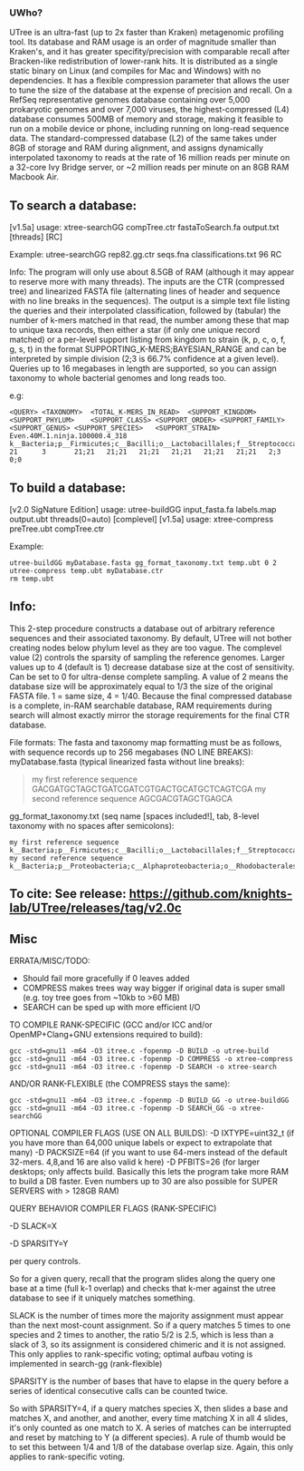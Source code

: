 ### UWho?
UTree is an ultra-fast (up to 2x faster than Kraken) metagenomic profiling tool. Its database and RAM usage is an order of magnitude smaller than Kraken's, and it has greater specifity/precision with comparable recall after Bracken-like redistribution of lower-rank hits. It is distributed as a single static binary on Linux (and compiles for Mac and Windows) with no dependencies. It has a flexible compression parameter that allows the user to tune the size of the database at the expense of precision and recall. On a RefSeq representative genomes database containing over 5,000 prokaryotic genomes and over 7,000 viruses, the highest-compressed (L4) database consumes 500MB of memory and storage, making it feasible to run on a mobile device or phone, including running on long-read sequence data. The standard-compressed database (L2) of the same takes under 8GB of storage and RAM during alignment, and assigns dynamically interpolated taxonomy to reads at the rate of 16 million reads per minute on a 32-core Ivy Bridge server, or ~2 million reads per minute on an 8GB RAM Macbook Air. 

## To search a database:
[v1.5a] usage: xtree-searchGG compTree.ctr fastaToSearch.fa output.txt [threads] [RC]

Example: utree-searchGG rep82.gg.ctr seqs.fna classifications.txt 96 RC

Info:
The program will only use about 8.5GB of RAM (although it may appear to reserve more with many threads). 
The inputs are the CTR (compressed tree) and linearized FASTA file (alternating lines of header and sequence
with no line breaks in the sequences). The output is a simple text file listing the queries and their
interpolated classification, followed by (tabular) the number of k-mers matched in that read, the number among 
these that map to unique taxa records, then either a star (if only one unique record matched) or a per-level
support listing from kingdom to strain (k, p, c, o, f, g, s, t) in the format SUPPORTING_K-MERS;BAYESIAN_RANGE
and can be interpreted by simple division (2;3 is 66.7% confidence at a given level). 
Queries up to 16 megabases in length are supported, so you can assign taxonomy to whole bacterial genomes and long reads too.

e.g:
```
<QUERY>	<TAXONOMY>	<TOTAL_K-MERS_IN_READ>	<SUPPORT_KINGDOM>	<SUPPORT_PHYLUM>	<SUPPORT_CLASS>	<SUPPORT_ORDER>	<SUPPORT_FAMILY>	<SUPPORT_GENUS>	<SUPPORT_SPECIES>	<SUPPORT_STRAIN>
Even.40M.1.ninja.100000.4_318   k__Bacteria;p__Firmicutes;c__Bacilli;o__Lactobacillales;f__Streptococcaceae;g__Streptococcus;s__;t__    21      3       21;21   21;21   21;21   21;21   21;21   21;21   2;3     0;0
```

## To build a database:
[v2.0 SigNature Edition] usage: utree-buildGG input_fasta.fa labels.map output.ubt threads(0=auto) [complevel]
[v1.5a] usage: xtree-compress preTree.ubt compTree.ctr


Example: 
```
utree-buildGG myDatabase.fasta gg_format_taxonomy.txt temp.ubt 0 2
utree-compress temp.ubt myDatabase.ctr
rm temp.ubt
```


## Info:
This 2-step procedure constructs a database out of arbitrary reference sequences and their associated taxonomy. 
By default, UTree will not bother creating nodes below phylum level as they are too vague. The complevel value (2)
controls the sparsity of sampling the reference genomes. Larger values up to 4 (default is 1) decrease database 
size at the cost of sensitivity. Can be set to 0 for ultra-dense complete sampling. A value of 2 means the 
database size will be approximately equal to 1/3 the size of the original FASTA file. 1 = same size, 4 = 1/40.
Because the final compressed database is a complete, in-RAM searchable database, RAM requirements during search 
will almost exactly mirror the storage requirements for the final CTR database. 

File formats:
The fasta and taxonomy map formatting must be as follows, with sequence records up to 256 megabases (NO LINE BREAKS):
myDatabase.fasta (typical linearized fasta without line breaks):
>my first reference sequence
GACGATGCTAGCTGATCGATCGTGACTGCATGCTCAGTCGA
>my second reference sequence 
AGCGACGTAGCTGAGCA


gg_format_taxonomy.txt (seq name [spaces included!], tab, 8-level taxonomy with no spaces after semicolons):
```
my first reference sequence	k__Bacteria;p__Firmicutes;c__Bacilli;o__Lactobacillales;f__Streptococcaceae;g__Streptococcus;s__;t__
my second reference sequence	k__Bacteria;p__Proteobacteria;c__Alphaproteobacteria;o__Rhodobacterales;f__Rhodobacteraceae;g__Sulfitobacter;s__Sulfitobacter_mediterraneus;t__Sulfitobacter_mediterraneus_KCTC_32188
```

## To cite: See release: https://github.com/knights-lab/UTree/releases/tag/v2.0c

## Misc
ERRATA/MISC/TODO:
- Should fail more gracefully if 0 leaves added
- COMPRESS makes trees way way bigger if original data is super small (e.g. toy tree goes from ~10kb to >60 MB)
- SEARCH can be sped up with more efficient I/O

TO COMPILE RANK-SPECIFIC (GCC and/or ICC and/or OpenMP+Clang+GNU extensions required to build):
```
gcc -std=gnu11 -m64 -O3 itree.c -fopenmp -D BUILD -o utree-build
gcc -std=gnu11 -m64 -O3 itree.c -fopenmp -D COMPRESS -o xtree-compress
gcc -std=gnu11 -m64 -O3 itree.c -fopenmp -D SEARCH -o xtree-search
```


AND/OR RANK-FLEXIBLE (the COMPRESS stays the same):
```
gcc -std=gnu11 -m64 -O3 itree.c -fopenmp -D BUILD_GG -o utree-buildGG
gcc -std=gnu11 -m64 -O3 itree.c -fopenmp -D SEARCH_GG -o xtree-searchGG
```

OPTIONAL COMPILER FLAGS (USE ON ALL BUILDS):
-D IXTYPE=uint32_t (if you have more than 64,000 unique labels or expect to extrapolate that many)
-D PACKSIZE=64 (if you want to use 64-mers instead of the default 32-mers. 4,8,and 16 are also valid k here)
-D PFBITS=26 (for larger desktops; only affects build. Basically this lets the program take more RAM to build a DB faster. Even numbers up to 30 are also possible for SUPER SERVERS with > 128GB RAM)


QUERY BEHAVIOR COMPILER FLAGS (RANK-SPECIFIC)

-D SLACK=X

-D SPARSITY=Y

per query controls.

So for a given query, recall that the program slides along the query one base at a time (full k-1 overlap) and checks that k-mer against the utree database to see if it uniquely matches something. 


SLACK is the number of times more the majority assignment must appear than the next most-count assignment.
So if a query matches 5 times to one species and 2 times to another, the ratio 5/2 is 2.5, which is less than a slack of 3, so its assignment is considered chimeric and it is not assigned. This only applies to rank-specific voting; optimal aufbau voting is implemented in search-gg (rank-flexible)


SPARSITY is the number of bases that have to elapse in the query before a series of identical consecutive calls can be counted twice.

So with SPARSITY=4, if a query matches species X, then slides a base and matches X, and another, and another, every time matching X in all 4 slides, it's only counted as one match to X. A series of matches can be interrupted and reset by matching to Y (a different species). A rule of thumb would be to set this between 1/4 and 1/8 of the database overlap size. Again, this only applies to rank-specific voting.
